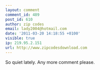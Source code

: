 ```yaml
---
layout: comment
comment_id: 489
post_id: 610
author: zip codes
email: lady2004@hotmail.com
date: '2011-03-20 14:18:55 +0100'
visible: true
ip: 219.95.2.151
url: http://www.zipcodesdownload.com
---
```

So quiet lately. Any more comment please.
